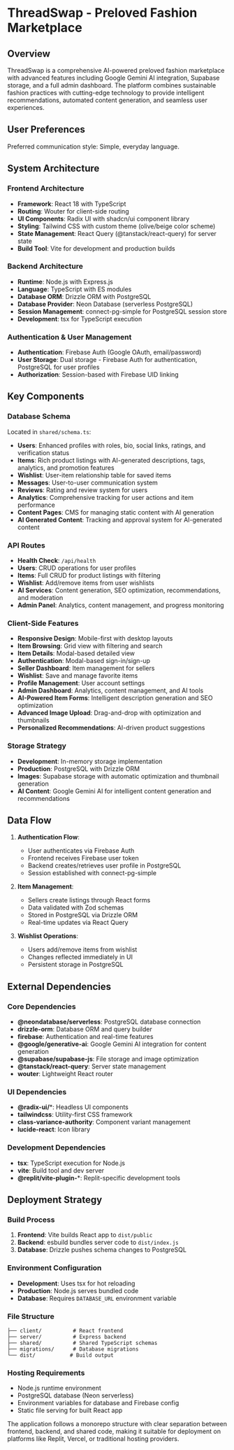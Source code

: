 # ThreadSwap - Preloved Fashion Marketplace

## Overview

ThreadSwap is a comprehensive AI-powered preloved fashion marketplace with advanced features including Google Gemini AI integration, Supabase storage, and a full admin dashboard. The platform combines sustainable fashion practices with cutting-edge technology to provide intelligent recommendations, automated content generation, and seamless user experiences.

## User Preferences

Preferred communication style: Simple, everyday language.

## System Architecture

### Frontend Architecture
- **Framework**: React 18 with TypeScript
- **Routing**: Wouter for client-side routing
- **UI Components**: Radix UI with shadcn/ui component library
- **Styling**: Tailwind CSS with custom theme (olive/beige color scheme)
- **State Management**: React Query (@tanstack/react-query) for server state
- **Build Tool**: Vite for development and production builds

### Backend Architecture
- **Runtime**: Node.js with Express.js
- **Language**: TypeScript with ES modules
- **Database ORM**: Drizzle ORM with PostgreSQL
- **Database Provider**: Neon Database (serverless PostgreSQL)
- **Session Management**: connect-pg-simple for PostgreSQL session store
- **Development**: tsx for TypeScript execution

### Authentication & User Management
- **Authentication**: Firebase Auth (Google OAuth, email/password)
- **User Storage**: Dual storage - Firebase Auth for authentication, PostgreSQL for user profiles
- **Authorization**: Session-based with Firebase UID linking

## Key Components

### Database Schema
Located in `shared/schema.ts`:
- **Users**: Enhanced profiles with roles, bio, social links, ratings, and verification status
- **Items**: Rich product listings with AI-generated descriptions, tags, analytics, and promotion features
- **Wishlist**: User-item relationship table for saved items
- **Messages**: User-to-user communication system
- **Reviews**: Rating and review system for users
- **Analytics**: Comprehensive tracking for user actions and item performance
- **Content Pages**: CMS for managing static content with AI generation
- **AI Generated Content**: Tracking and approval system for AI-generated content

### API Routes
- **Health Check**: `/api/health`
- **Users**: CRUD operations for user profiles
- **Items**: Full CRUD for product listings with filtering
- **Wishlist**: Add/remove items from user wishlists
- **AI Services**: Content generation, SEO optimization, recommendations, and moderation
- **Admin Panel**: Analytics, content management, and progress monitoring

### Client-Side Features
- **Responsive Design**: Mobile-first with desktop layouts
- **Item Browsing**: Grid view with filtering and search
- **Item Details**: Modal-based detailed view
- **Authentication**: Modal-based sign-in/sign-up
- **Seller Dashboard**: Item management for sellers
- **Wishlist**: Save and manage favorite items
- **Profile Management**: User account settings
- **Admin Dashboard**: Analytics, content management, and AI tools
- **AI-Powered Item Forms**: Intelligent description generation and SEO optimization
- **Advanced Image Upload**: Drag-and-drop with optimization and thumbnails
- **Personalized Recommendations**: AI-driven product suggestions

### Storage Strategy
- **Development**: In-memory storage implementation
- **Production**: PostgreSQL with Drizzle ORM
- **Images**: Supabase storage with automatic optimization and thumbnail generation
- **AI Content**: Google Gemini AI for intelligent content generation and recommendations

## Data Flow

1. **Authentication Flow**:
   - User authenticates via Firebase Auth
   - Frontend receives Firebase user token
   - Backend creates/retrieves user profile in PostgreSQL
   - Session established with connect-pg-simple

2. **Item Management**:
   - Sellers create listings through React forms
   - Data validated with Zod schemas
   - Stored in PostgreSQL via Drizzle ORM
   - Real-time updates via React Query

3. **Wishlist Operations**:
   - Users add/remove items from wishlist
   - Changes reflected immediately in UI
   - Persistent storage in PostgreSQL

## External Dependencies

### Core Dependencies
- **@neondatabase/serverless**: PostgreSQL database connection
- **drizzle-orm**: Database ORM and query builder
- **firebase**: Authentication and real-time features
- **@google/generative-ai**: Google Gemini AI integration for content generation
- **@supabase/supabase-js**: File storage and image optimization
- **@tanstack/react-query**: Server state management
- **wouter**: Lightweight React router

### UI Dependencies
- **@radix-ui/***: Headless UI components
- **tailwindcss**: Utility-first CSS framework
- **class-variance-authority**: Component variant management
- **lucide-react**: Icon library

### Development Dependencies
- **tsx**: TypeScript execution for Node.js
- **vite**: Build tool and dev server
- **@replit/vite-plugin-***: Replit-specific development tools

## Deployment Strategy

### Build Process
1. **Frontend**: Vite builds React app to `dist/public`
2. **Backend**: esbuild bundles server code to `dist/index.js`
3. **Database**: Drizzle pushes schema changes to PostgreSQL

### Environment Configuration
- **Development**: Uses tsx for hot reloading
- **Production**: Node.js serves bundled code
- **Database**: Requires `DATABASE_URL` environment variable

### File Structure
```
├── client/          # React frontend
├── server/          # Express backend  
├── shared/          # Shared TypeScript schemas
├── migrations/      # Database migrations
└── dist/           # Build output
```

### Hosting Requirements
- Node.js runtime environment
- PostgreSQL database (Neon serverless)
- Environment variables for database and Firebase config
- Static file serving for built React app

The application follows a monorepo structure with clear separation between frontend, backend, and shared code, making it suitable for deployment on platforms like Replit, Vercel, or traditional hosting providers.